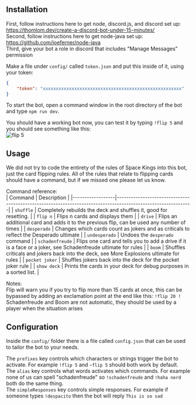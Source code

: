 ## Installation
First, follow instructions here to get node, discord.js, and discord set up: https://thomlom.dev/create-a-discord-bot-under-15-minutes/   
Second, follow instructions here to get node-java set up: https://github.com/joeferner/node-java    
Third, give your bot a role in discord that includes "Manage Messages" permission   

Make a file under `config/` called `token.json` and put this inside of it, using your token:  

```json
{
    "token": "xxxxxxxxxxxxxxxxxxxxxxxxxxxxxxxxxxxxxxxxxxxxxxxxxxxxx"
}
```

To start the bot, open a command window in the root directory of the bot and type `npm run dev`.

You should have a working bot now, you can test it by typing `!flip 5` and you should see something like this:  
![flip 5](https://i.imgur.com/qwMVa9f.png "flip 5 result")

## Usage

We did not try to code the entirety of the rules of Space Kings into this bot, just the card flipping rules. All of the rules that relate to flipping cards should have a command, but if we missed one please let us know.   

Command reference:  
| Command          | Description                                                                                                  |
|------------------|--------------------------------------------------------------------------------------------------------------|
| `shuffle`        | Completely rebuilds the deck and shuffles it, good for resetting.                                            |
| `flip n`         | Flips n cards and displays them                                                                              |
| `drive`          | Flips an additional card and adds it to the previous flip, can be used any number of times                   |
| `desperado`      | Changes which cards count as jokers and as criticals to reflect the Desperado ultimate                       |
| `undesperado`    | Undoes the `desperado` command                                                                               |
| `schadenfreude`  | Flips one card and tells you to add a drive if it is a face or a joker, see Schadenfreude ultimate for rules |
| `boom`           | Shuffles criticals and jokers back into the deck, see More Explosions ultimate for rules                     |
| `pocket joker`   | Shuffles jokers back into the deck for the pocket joker rule                                                 |
| `show deck`      | Prints the cards in your deck for debug purposes in a sorted list.                                           |

Notes:   
Flip will warn you if you try to flip more than 15 cards at once, this can be bypassed by adding an exclamation point at the end like this: `!flip 20 !`  
Schadenfreude and Boom are not automatic, they should be used by a player when the situation arises 

## Configuration

Inside the `config/` folder there is a file called `config.json` that can be used to tailor the bot to your needs.   
  
The `prefixes` key controls which characters or strings trigger the bot to activate. For example `!flip 5` and `~flip 5` should both work by default.   
The `alias` key controls what words activates which commands. For example none of us can spell "schadenfreude" so `!schadenfreude` and `!haha nerd` both do the same thing.   
The `simpleResponses` key controls simple responses. For example if someone types `!despacito` then the bot will reply `This is so sad`
